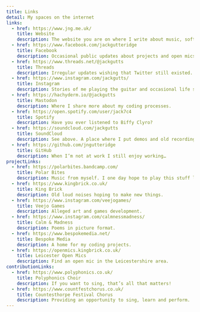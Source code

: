 ```yaml
---
title: Links
detail: My spaces on the internet
links:
  - href: https://www.jng.me.uk/
    title: Website
    description: The website you are on where I write about music, software, and life.
  - href: https://www.facebook.com/jackgutteridge
    title: Facebook
    description: Occasional public updates about projects and open mics in Leicester.
  - href: https://www.threads.net/@jackgutts
    title: Threads
    description: Irregular updates wishing that Twitter still existed.
  - href: https://www.instagram.com/jackgutts/
    title: Instagram
    description: Stories of me playing the guitar and occasional life stuff.
  - href: https://hachyderm.io/@jackgutts
    title: Mastodon
    description: Where I share more about my coding processes.
  - href: https://open.spotify.com/user/jack7c4
    title: Spotify
    description: Have you ever listened to Biffy Clyro?
  - href: https://soundcloud.com/jackgutts
    title: SoundCloud
    description: See above. A place where I put demos and old recordings.
  - href: https://github.com/jngutteridge
    title: GitHub
    description: When I’m not at work I still enjoy working…
projectLinks:
  - href: https://polarbites.bandcamp.com/
    title: Polar Bites
    description: Music from myself. I one day hope to play this stuff live with a band.
  - href: https://www.kingbrick.co.uk/
    title: King Brick
    description: Old loud noises hoping to make new things.
  - href: https://www.instagram.com/veejogames/
    title: Veejo Games
    description: Alleged art and games development.
  - href: https://www.instagram.com/calmnessmadness/
    title: Calm & Madness
    description: Poems in picture format.
  - href: https://www.bespokemedia.net/
    title: Bespoke Media
    description: A home for my coding projects.
  - href: https://openmics.kingbrick.co.uk/
    title: Leicester Open Mics
    description: Find an open mic in the Leicestershire area.
contributionLinks:
  - href: https://www.polyphonics.co.uk/
    title: Polyphonics Choir
    description: If you want to sing, that’s all that matters!
  - href: https://www.countfestchorus.co.uk/
    title: Countesthorpe Festival Chorus
    description: Providing an opportunity to sing, learn and perform.
---
```

